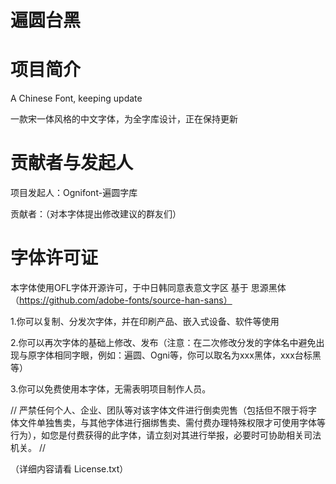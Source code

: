 # 遍圆台黑

# 项目简介
A Chinese Font, keeping update

一款宋一体风格的中文字体，为全字库设计，正在保持更新

# 贡献者与发起人
项目发起人：Ognifont-遍圆字库

贡献者：（对本字体提出修改建议的群友们）

# 字体许可证
本字体使用OFL字体开源许可，于中日韩同意表意文字区 基于 思源黑体（https://github.com/adobe-fonts/source-han-sans）

1.你可以复制、分发次字体，并在印刷产品、嵌入式设备、软件等使用

2.你可以再次字体的基础上修改、发布（注意：在二次修改分发的字体名中避免出现与原字体相同字眼，例如：遍圆、Ogni等，你可以取名为xxx黑体，xxx台标黑等）

3.你可以免费使用本字体，无需表明项目制作人员。

// 严禁任何个人、企业、团队等对该字体文件进行倒卖兜售（包括但不限于将字体文件单独售卖，与其他字体进行捆绑售卖、需付费办理特殊权限才可使用字体等行为），如您是付费获得的此字体，请立刻对其进行举报，必要时可协助相关司法机关。 //

（详细内容请看 License.txt）

